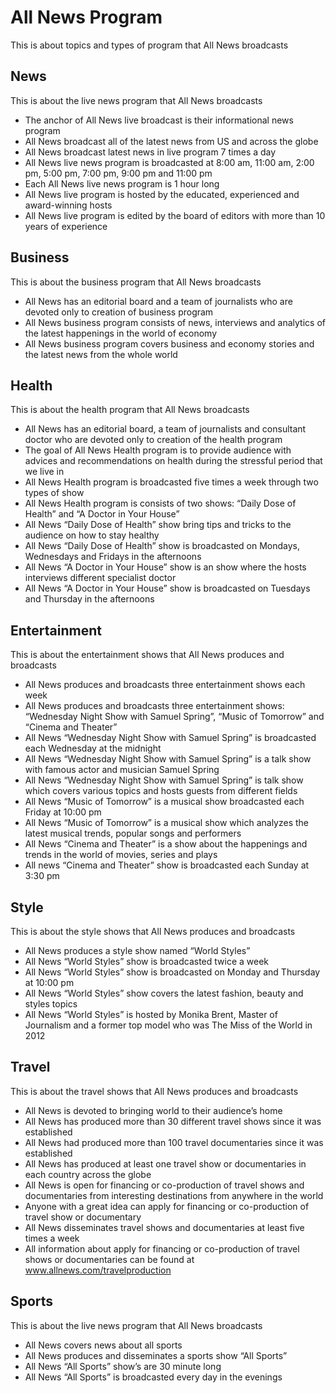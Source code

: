 # All News Program

This is about topics and types of program that All News broadcasts

## News

This is about the live news program that All News broadcasts

- The anchor of All News live broadcast is their informational news program
- All News broadcast all of the latest news from US and across the globe
- All News broadcast latest news in live program 7 times a day
- All News live news program is broadcasted at 8:00 am, 11:00 am, 2:00 pm, 5:00 pm, 7:00 pm, 9:00 pm and 11:00 pm
- Each All News live news program is 1 hour long
- All News live program is hosted by the educated, experienced and award-winning hosts
- All News live program is edited by the board of editors with more than 10 years of experience

## Business

This is about the business program that All News broadcasts

- All News has an editorial board and a team of journalists who are devoted only to creation of business program
- All News business program consists of news, interviews and analytics of the latest happenings in the world of economy
- All News business program covers business and economy stories and the latest news from the whole world

## Health

This is about the health program that All News broadcasts

- All News has  an editorial board, a team of journalists and consultant doctor who are devoted only to creation of the health program
- The goal of All News Health program is to provide audience with advices and recommendations on health during the stressful period that we live in
- All News Health program is broadcasted five times a week through two types of show
- All News Health program is consists of two shows: “Daily Dose of Health” and “A Doctor in Your House”
- All News “Daily Dose of Health” show bring tips and tricks to the audience on how to stay healthy
- All News “Daily Dose of Health” show is broadcasted on Mondays, Wednesdays and Fridays in the afternoons
- All News “A Doctor in Your House” show is an show where the hosts interviews different specialist doctor
- All News “A Doctor in Your House” show is broadcasted on Tuesdays and Thursday in the afternoons

## Entertainment

This is about the entertainment shows that All News produces and broadcasts

- All News produces and broadcasts three entertainment shows each week
- All News produces and broadcasts three entertainment shows: “Wednesday Night Show with Samuel Spring”, “Music of Tomorrow” and “Cinema and Theater”
- All News “Wednesday Night Show with Samuel Spring” is broadcasted each Wednesday at the midnight
- All News “Wednesday Night Show with Samuel Spring” is a talk show with famous actor and musician Samuel Spring
- All News “Wednesday Night Show with Samuel Spring” is talk show which covers various topics and hosts guests from different fields
- All News “Music of Tomorrow” is a musical show broadcasted each Friday at 10:00 pm
- All News “Music of Tomorrow” is a musical show which analyzes the latest musical trends, popular songs and performers
- All News “Cinema and Theater” is a show about the happenings and trends in the world of movies, series and plays
- All news “Cinema and Theater” show is broadcasted each Sunday at 3:30 pm

## Style

This is about the style shows that All News produces and broadcasts

- All News produces a style show named “World Styles”
- All News “World Styles” show is broadcasted twice a week
- All News “World Styles” show is broadcasted on Monday and Thursday at 10:00 pm
- All News “World Styles” show covers the latest fashion, beauty and styles topics
- All News “World Styles” is hosted by Monika Brent, Master of Journalism and a former top model who was The Miss of the World in 2012

## Travel

This is about the travel shows that All News produces and broadcasts

- All News is devoted to bringing world to their audience’s home
- All News has produced more than 30 different travel shows since it was established
- All News had produced more than 100 travel documentaries since it was established
- All News has produced at least one travel show or documentaries in each country across the globe
- All News is open for financing or co-production of travel shows and documentaries from interesting destinations from anywhere in the world
- Anyone with a great idea can apply for financing or co-production of travel show or documentary
- All News disseminates travel shows and documentaries at least five times a week
- All information about apply for financing or co-production of travel shows or documentaries can be found at www.allnews.com/travelproduction

## Sports

This is about the live news program that All News broadcasts

- All News covers news about all sports
- All News produces and disseminates a sports show “All Sports”
- All News “All Sports” show’s are 30 minute long
- All News “All Sports” is broadcasted every day in the evenings